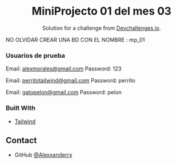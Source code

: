 <!-- Please update value in the {}  -->

<h1 align="center">MiniProjecto 01 del mes 03</h1>

<div align="center">
   Solution for a challenge from  <a href="http://devchallenges.io" target="_blank">Devchallenges.io</a>.
</div>

NO OLVIDAR CREAR UNA BD CON EL NOMBRE : mp_01

<div>

### Usuarios de prueba

Email: alexmorales@gmail.com
Password: 123

Email: perritotailwind@gmail.com
Password: perrito

Email: gatopelon@gmail.com
Password: pelon
</div>



### Built With

- [Tailwind](https://tailwindcss.com/)

## Contact

- GitHub [@Alexxanderrx](https://github.com/Alexxanderrx)

